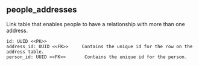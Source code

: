 ## people_addresses

Link table that enables people to have a relationship
with more than one address.

```
id: UUID <<PK>>             
address_id: UUID <<FK>>     Contains the unique id for the row on the address table.
person_id: UUID <<FK>>       Contains the unique id for the person.
```